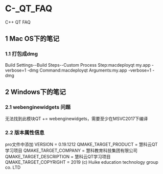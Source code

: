 # C-_QT_FAQ
C++ QT FAQ

## 1 Mac OS下的笔记
### 1.1 打包成dmg
Build Settings--Build Steps--Custom Process Step:macdeployqt my.app -verbose=1 -dmg
Command:macdeployqt
Arguments:my.app -verbose=1 -dmg

## 2 Windows下的笔记
### 2.1 webenginewidgets 问题
无法找到此模块QT += webenginewidgets，需要至少在MSVC2017下编译
### 2.2 版本属性信息
pro文件中添加 
VERSION = 0.19.1212
QMAKE_TARGET_PRODUCT = 慧科云QT学习项目
QMAKE_TARGET_COMPANY = 慧科教育科技集团有限公司
QMAKE_TARGET_DESCRIPTION = 慧科云QT学习项目
QMAKE_TARGET_COPYRIGHT = 2019 (c) Huike education technology group co. LTD


